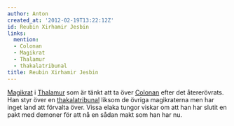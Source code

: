 ```yaml
---
author: Anton
created_at: '2012-02-19T13:22:12Z'
id: Reubin Xirhamir Jesbin
links:
  mention:
  - Colonan
  - Magikrat
  - Thalamur
  - thakalatribunal
title: Reubin Xirhamir Jesbin
---
```


[Magikrat] i [Thalamur] som är tänkt att ta över [Colonan] efter det återerövrats. Han styr över en
[thakalatribunal] liksom de övriga magikraterna men har inget land att förvalta över. Vissa elaka
tungor viskar om att han har slutit en pakt med demoner för att nå en sådan makt som han har nu.

  [Magikrat]: Magikrat
  [Thalamur]: Thalamur
  [Colonan]: Colonan
  [thakalatribunal]: thakalatribunal
